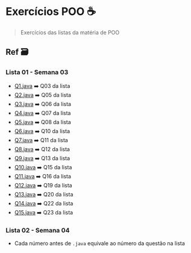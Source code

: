 # Exercícios POO ☕

> Exercícios das listas da matéria de POO

## Ref 🗃️

### Lista 01 - Semana 03

- [Q1.java](lista01/Q1.java) ➡️ Q03 da lista
- [Q2.java](lista01/Q2.java) ➡️ Q05 da lista
- [Q3.java](lista01/Q3.java) ➡️ Q06 da lista
- [Q4.java](lista01/Q4.java) ➡️ Q07 da lista
- [Q5.java](lista01/Q5.java) ➡️ Q08 da lista
- [Q6.java](lista01/Q6.java) ➡️ Q10 da lista
- [Q7.java](lista01/Q7.java) ➡️ Q11 da lista
- [Q8.java](lista01/Q8.java) ➡️ Q12 da lista
- [Q9.java](lista01/Q9.java) ➡️ Q13 da lista
- [Q10.java](lista01/Q10.java) ➡️ Q15 da lista
- [Q11.java](lista01/Q11.java) ➡️ Q16 da lista
- [Q12.java](lista01/Q12.java) ➡️ Q19 da lista
- [Q13.java](lista01/Q13.java) ➡️ Q20 da lista
- [Q14.java](lista01/Q14.java) ➡️ Q22 da lista
- [Q15.java](lista01/Q15.java) ➡️ Q23 da lista

### Lista 02 - Semana 04

- Cada número antes de `.java` equivale ao número da questão na lista